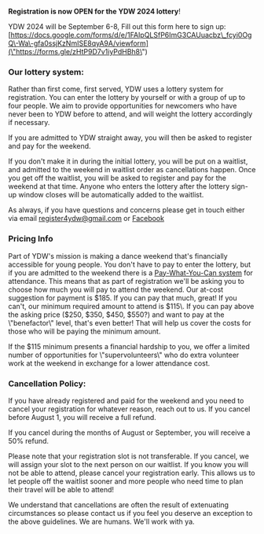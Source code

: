 
**Registration is now OPEN for the YDW 2024 lottery**!





YDW 2024 will be September 6\-8, Fill out this form here to sign up: [https://docs.google.com/forms/d/e/1FAIpQLSfP6ImG3CAUuacbz\_fcyi0OgQ\-Wa\-gfa0ssjKzNmISE8qyA9A/viewform](\"https://forms.gle/zHtP9D7v1iyPdHBh8\")





### Our lottery system:





Rather than first come, first served, YDW uses a lottery system for registration. You can enter the lottery by yourself or with a group of up to four people. We aim to provide opportunities for newcomers who have never been to YDW before to attend, and will weight the lottery accordingly if necessary.





If you are admitted to YDW straight away, you will then be asked to register and pay for the weekend.





If you don't make it in during the initial lottery, you will be put on a waitlist, and admitted to the weekend in waitlist order as cancellations happen. Once you get off the waitlist, you will be asked to register and pay for the weekend at that time. Anyone who enters the lottery after the lottery sign\-up window closes will be automatically added to the waitlist. 





As always, if you have questions and concerns please get in touch either via email register4ydw@gmail.com or [Facebook](\"https://www.facebook.com/groups/104532255579/\")





### Pricing Info





Part of YDW's mission is making a dance weekend that's financially accessible for young people. You don't have to pay to enter the lottery, but if you are admitted to the weekend there is a [Pay\-What\-You\-Can system](\"http://new.youthdanceweekend.org/general-info/register-details/\") for attendance. This means that as part of registration we'll be asking you to choose how much you will pay to attend the weekend. Our at\-cost suggestion for payment is $185\. If you can pay that much, great! If you can't, our minimum required amount to attend is $115\. If you can pay above the asking price ($250, $350, $450, $550?) and want to pay at the \\"benefactor\\" level, that's even better! That will help us cover the costs for those who will be paying the minimum amount.





If the $115 minimum presents a financial hardship to you, we offer a limited number of opportunities for \\"supervolunteers\\" who do extra volunteer work at the weekend in exchange for a lower attendance cost.





### Cancellation Policy:





If you have already registered and paid for the weekend and you need to cancel your registration for whatever reason, reach out to us. If you cancel before August 1, you will receive a full refund.





If you cancel during the months of August or September, you will receive a 50% refund.





Please note that your registration slot is not transferable. If you cancel, we will assign your slot to the next person on our waitlist. If you know you will not be able to attend, please cancel your registration early. This allows us to let people off the waitlist sooner and more people who need time to plan their travel will be able to attend!





We understand that cancellations are often the result of extenuating circumstances so please contact us if you feel you deserve an exception to the above guidelines. We are humans. We'll work with ya.  
 









